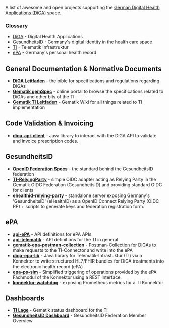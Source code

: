 A list of awesome and open projects supporting
the  [German Digital Health Applications (DiGA)](https://www.bfarm.de/EN/Medical-devices/Tasks/DiGA-and-DiPA/Digital-Health-Applications/_node.html)
space.

### Glossary

- [DiGA](https://www.bfarm.de/EN/Medical-devices/Tasks/DiGA-and-DiPA/Digital-Health-Applications/_node.html) - Digital
  Health Applications
- [GesundheitsID](https://www.gematik.de/anwendungen/gesundheitsid) - Germany's digital identity in the health care
  space
- [TI](https://www.gematik.de/telematikinfrastruktur) - Telematik Infrastruktur
- [ePA](https://www.bsi.bund.de/EN/Themen/Unternehmen-und-Organisationen/Standards-und-Zertifizierung/E-Health/Elektronische-Patientenakte/elektronische-patientenakte.html) -
  Germany's personal health record

## General Documentation & Normative Documents

- **[DiGA Leitfaden](https://www.bfarm.de/SharedDocs/Downloads/DE/Medizinprodukte/diga_leitfaden.html)** - the bible for
  specifications and regulations regarding DiGAs
- **[Gematik gemSpec](https://gemspec.gematik.de/)** - online portal to browse the specifications related to DiGAs and
  other bits of the TI
- **[Gematik TI Leitfaden](https://wiki.gematik.de/display/TFD)** - Gematik Wiki for all things related to TI
  implementation

## Code Validation & Invoicing

- **[diga-api-client](https://github.com/alex-therapeutics/diga-api-client)** - Java library to interact with the DiGA
  API to validate and invoice prescription codes.

## GesundheitsID

- **[OpenID Federation Specs](https://openid.net/specs/openid-federation-1_0.html)** - the standard behind the
  GesundheitsID federation
- **[TI-RelyingParty](https://github.com/BAYOOMED/TI-RelyingParty)** - simple OIDC adapter acting as Relying Party in
  the Gematik OIDC Federation (GesundheitsID) and providing standard OIDC for clients
- **[ehealthid-relying-party](https://github.com/oviva-ag/ehealthid-relying-party)** - standalone server exposing
  Germany's 'GesundheitsID' (eHealthID) as a OpenID Connect Relying Party (OIDC RP) + scripts to generate keys and
  federation registration form.

## ePA

- **[api-ePA](https://github.com/gematik/api-ePA)** - API definitions for ePA APIs
- **[api-telematik](https://github.com/gematik/api-telematik)** - API definitions for the TI in general
- **[gematik-epa-postman-collection](https://github.com/ikosta/gematik-epa-postman-collection)** - Postman-Collection
  for DiGAs to make requests to the TI-Connector and write into the ePA
- **[diga-epa-lib](https://github.com/oviva-ag/diga-epa-lib)** - Java library for Telematik-Infrastuktur (TI) via a
  Konnektor to write structured HL7/FHIR bundles for DiGA treatments into the electronic health record (ePA)
- **[epa-ps-sim](https://github.com/gematik/epa-ps-sim)** - Simplified triggering of operations provided by the ePA
  Fachmodul of the Konnektor using a REST interface.
- **[konnektor-watchdog](https://github.com/oviva-ag/konnektor-watchdog)** - exposing Prometheus metrics for a TI Konnektor

## Dashboards

- **[TI Lage](https://ti-lage.prod.ccs.gematik.solutions/d/W19ANiYnk/ti-dashboard-verlauf-erp?orgId=1&kiosk)** - Gematik status dashboard for the TI
- **[GesundheitsID Dashboard](https://gemiverse.spilikin.dev/federations/prod)** - GesundheitsID Federation Member Overview
